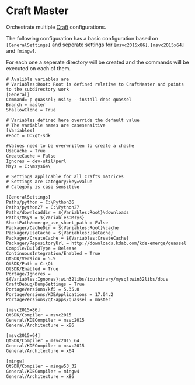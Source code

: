 Craft Master
============
Orchestrate multiple [Craft](https://cgit.kde.org/craft.git/) configurations.

The following configuration has a basic configuration based on ```[GeneralSettings]``` and seperate settings for ```[msvc2015x86],[msvc2015x64]``` and ```[mingw]```.

For each one a seperate directory will be created and the commands will be executed on each of them.


    # Avalible variables are
    # Variables:Root: Root is defined relative to CraftMaster and points to the subdirectory work
    [General]
    Command=-p quassel; nsis; --install-deps quassel
    Branch = master
    ShallowClone = True
    
    # Variables defined here override the default value
    # The variable names are casesensitive
    [Variables]
    #Root = D:\qt-sdk
    
    #Values need to be overwritten to create a chache
    UseCache = True
    CreateCache = False
    Ignores = dev-util/perl
    Msys = C:\msys64\
    
    # Settings applicable for all Crafts matrices
    # Settings are Category/key=value
    # Category is case sensitive
    
    [GeneralSettings]
    Paths/python = C:\Python36
    Paths/python27 = C:\Python27
    Paths/downloaddir = ${Variables:Root}\downloads
    Paths/Msys = ${Variables:Msys}
    ShortPath/emerge_use_short_path = False
    Packager/CacheDir = ${Variables:Root}\cache
    Packager/UseCache = ${Variables:UseCache}
    Packager/CreateCache = ${Variables:CreateCache}
    Packager/RepositoryUrl = http://downloads.kdab.com/kde-emerge/quassel
    Compile/BuildType = Release
    ContinuousIntegration/Enabled = True
    QtSDK/Version = 5.9
    QtSDK/Path = C:\Qt
    QtSDK/Enabled = True
    Portage/Ignores = ${Variables:Ignores};win32libs/icu;binary/mysql;win32libs/dbus
    CraftDebug/DumpSettings = True
    PortageVersions/kf5 = 5.35.0
    PortageVersions/KDEApplications = 17.04.2
    PortageVersions/qt-apps/quassel = master
    
    [msvc2015x86]
    QtSDK/Compiler = msvc2015
    General/KDECompiler = msvc2015
    General/Architecture = x86
    
    [msvc2015x64]
    QtSDK/Compiler = msvc2015_64
    General/KDECompiler = msvc2015
    General/Architecture = x64
    
    [mingw]
    QtSDK/Compiler = mingw53_32
    General/KDECompiler = mingw4
    General/Architecture = x86

